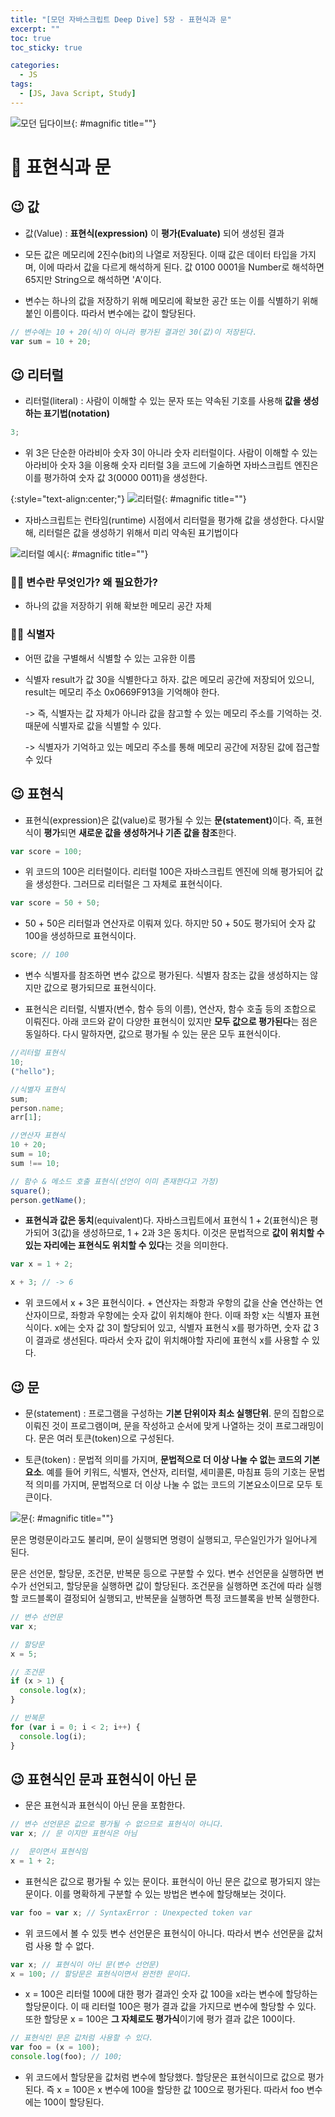 ```yaml
---
title: "[모던 자바스크립트 Deep Dive] 5장 - 표현식과 문"
excerpt: ""
toc: true
toc_sticky: true

categories:
  - JS
tags:
  - [JS, Java Script, Study]
---
```


![모던 딥다이브](https://k.kakaocdn.net/dn/6gbOs/btrcMGbY7yQ/Z3sIpZrBU53FvMbdqlLD01/img.png){: #magnific title=""}

# 🎉 표현식과 문

<strong></strong>

## 😉 값

- 값(Value) : <strong>표현식(expression)</strong> 이 <strong>평가(Evaluate)</strong> 되어 생성된 결과

- 모든 값은 메모리에 2진수(bit)의 나열로 저장된다. 이때 값은 데이터 타입을 가지며, 이에 따라서 값을 다르게 해석하게 된다. 값 0100 0001을 Number로 해석하면 65지만 String으로 해석하면 'A'이다.

- 변수는 하나의 값을 저장하기 위해 메모리에 확보한 공간 또는 이를 식별하기 위해 붙인 이름이다. 따라서 변수에는 값이 할당된다.

```js
// 변수에는 10 + 20(식)이 아니라 평가된 결과인 30(값)이 저장된다.
var sum = 10 + 20;
```

## 😉 리터럴

- 리터럴(literal) : 사람이 이해할 수 있는 문자 또는 약속된 기호를 사용해<strong> 값을 생성하는 표기법(notation)</strong>

```js
3;
```

- 위 3은 단순한 아라비아 숫자 3이 아니라 숫자 리터럴이다. 사람이 이해할 수 있는 아라비아 숫자 3을 이용해 숫자 리터럴 3을 코드에 기술하면 자바스크립트 엔진은 이를 평가하여 숫자 값 3(0000 0011)을 생성한다.

{:style="text-align:center;"}
![리터럴](https://velog.velcdn.com/images/indongcha/post/807e3a18-10c8-4d52-86aa-ac11216525fc/image.png){: #magnific title=""}

- 자바스크립트는 런타임(runtime) 시점에서 리터럴을 평가해 값을 생성한다. 다시말해, 리터럴은 값을 생성하기 위해서 미리 약속된 표기법이다

![리터럴 예시](https://velog.velcdn.com/images/indongcha/post/2349be58-4f61-4cfa-87fc-4cd7674bed80/image.png){: #magnific title=""}

### 🐱‍🐉 변수란 무엇인가? 왜 필요한가?

- 하나의 값을 저장하기 위해 확보한 메모리 공간 자체

### 🐱‍🐉 식별자

- 어떤 값을 구별해서 식별할 수 있는 고유한 이름
- 식별자 result가 값 30을 식별한다고 하자. 값은 메모리 공간에 저장되어 있으니, result는 메모리 주소 0x0669F913을 기억해야 한다.

  -> 즉, 식별자는 값 자체가 아니라 값을 참고할 수 있는 메모리 주소를 기억하는 것. 때문에 식별자로 값을 식별할 수 있다.

  -> 식별자가 기억하고 있는 메모리 주소를 통해 메모리 공간에 저장된 값에 접근할 수 있다

## 😉 표현식

- 표현식(expression)은 값(value)로 평가될 수 있는 <strong>문(statement)</strong>이다. 즉, 표현식이 <strong>평가</strong>되면 <strong>새로운 값을 생성하거나 기존 값을 참조</strong>한다.

```js
var score = 100;
```

- 위 코드의 100은 리터럴이다. 리터럴 100은 자바스크립트 엔진에 의해 평가되어 값을 생성한다. 그러므로 리터럴은 그 자체로 표현식이다.

```js
var score = 50 + 50;
```

- 50 + 50은 리터럴과 연산자로 이뤄져 있다. 하지만 50 + 50도 평가되어 숫자 값 100을 생성하므로 표현식이다.

```js
score; // 100
```

- 변수 식별자를 참조하면 변수 값으로 평가된다. 식별자 참조는 값을 생성하지는 않지만 값으로 평가되므로 표현식이다.

- 표현식은 리터럴, 식별자(변수, 함수 등의 이름), 연산자, 함수 호출 등의 조합으로 이뤄진다. 아래 코드와 같이 다양한 표현식이 있지만 <strong>모두 값으로 평가된다</strong>는 점은 동일하다. 다시 말하자면, 값으로 평가될 수 있는 문은 모두 표현식이다.

```js
//리터럴 표현식
10;
("hello");

//식별자 표현식
sum;
person.name;
arr[1];

//연산자 표현식
10 + 20;
sum = 10;
sum !== 10;

// 함수 & 메소드 호출 표현식(선언이 이미 존재한다고 가정)
square();
person.getName();
```

- <strong>표현식과 값은 동치</strong>(equivalent)다. 자바스크립트에서 표현식 1 + 2(표현식)은 평가되어 3(값)을 생성하므로, 1 + 2과 3은 동치다. 이것은 문법적으로 <strong>값이 위치할 수 있는 자리에는 표현식도 위치할 수 있다</strong>는 것을 의미한다.

```js
var x = 1 + 2;

x + 3; // -> 6
```

- 위 코드에서 x + 3은 표현식이다. + 연산자는 좌항과 우항의 값을 산술 연산하는 연산자이므로, 좌항과 우항에는 숫자 값이 위치해야 한다. 이때 좌항 x는 식별자 표현식이다. x에는 숫자 값 3이 할당되어 있고, 식별자 표현식 x를 평가하면, 숫자 값 3이 결과로 생선된다. 따라서 숫자 값이 위치해야할 자리에 표현식 x를 사용할 수 있다.

## 😉 문

- 문(statement) : 프로그램을 구성하는 <strong>기본 단위이자 최소 실행단위</strong>. 문의 집합으로 이뤄진 것이 프로그램이며, 문을 작성하고 순서에 맞게 나열하는 것이 프로그래밍이다. 문은 여러 토큰(token)으로 구성된다.

- 토큰(token) : 문법적 의미를 가지며, <strong>문법적으로 더 이상 나눌 수 없는 코드의 기본 요소</strong>. 예를 들어 키워드, 식별자, 연산자, 리터럴, 세미콜론, 마침표 등의 기호는 문법적 의미를 가지며, 문법적으로 더 이상 나눌 수 없는 코드의 기본요소이므로 모두 토큰이다.

![문](https://velog.velcdn.com/images/indongcha/post/7b996c94-f399-45a6-aeb5-37832915a11b/image.png){: #magnific title=""}

문은 명령문이라고도 불리며, 문이 실행되면 명령이 실행되고, 무슨일인가가 일어나게 된다.

문은 선언문, 할당문, 조건문, 반복문 등으로 구분할 수 있다. 변수 선언문을 실행하면 변수가 선언되고, 할당문을 실행하면 값이 할당된다. 조건문을 실행하면 조건에 따라 실행할 코드블록이 결정되어 실행되고, 반복문을 실행하면 특정 코드블록을 반복 실행한다.

```js
// 변수 선언문
var x;

// 할당문
x = 5;

// 조건문
if (x > 1) {
  console.log(x);
}

// 반복문
for (var i = 0; i < 2; i++) {
  console.log(i);
}
```

## 😉 표현식인 문과 표현식이 아닌 문

- 문은 표현식과 표현식이 아닌 문을 포함한다.

```js
// 변수 선언문은 값으로 평가될 수 없으므로 표현식이 아니다.
var x; // 문 이지만 표현식은 아님

//  문이면서 표현식임
x = 1 + 2;
```

- 표현식은 값으로 평가될 수 있는 문이다. 표현식이 아닌 문은 값으로 평가되지 않는 문이다. 이를 명확하게 구분할 수 있는 방법은 변수에 할당해보는 것이다.

```js
var foo = var x; // SyntaxError : Unexpected token var
```

- 위 코드에서 볼 수 있듯 변수 선언문은 표현식이 아니다. 따라서 변수 선언문을 값처럼 사용 할 수 없다.

```js
var x; // 표현식이 아닌 문(변수 선언문)
x = 100; // 할당문은 표현식이면서 완전한 문이다.
```

- x = 100은 리터럴 100에 대한 평가 결과인 숫자 값 100을 x라는 변수에 할당하는 할당문이다. 이 때 리터럴 100은 평가 결과 값을 가지므로 변수에 할당할 수 있다. 또한 할당문 x = 100은 <strong>그 자체로도 평가식</strong>이기에 평가 결과 값은 100이다.

```js
// 표현식인 문은 값처럼 사용할 수 있다.
var foo = (x = 100);
console.log(foo); // 100;
```

- 위 코드에서 할당문을 값처럼 변수에 할당했다. 할당문은 표현식이므로 값으로 평가된다. 즉 x = 100은 x 변수에 100을 할당한 값 100으로 평가된다. 따라서 foo 변수에는 100이 할당된다.
